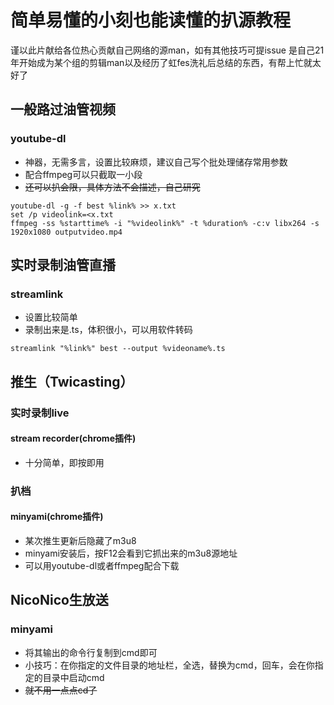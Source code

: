 # 简单易懂的小刻也能读懂的扒源教程
谨以此片献给各位热心贡献自己网络的源man，如有其他技巧可提issue
是自己21年开始成为某个组的剪辑man以及经历了虹fes洗礼后总结的东西，有帮上忙就太好了

## 一般路过油管视频
### youtube-dl
- 神器，无需多言，设置比较麻烦，建议自己写个批处理储存常用参数
- 配合ffmpeg可以只截取一小段
- ~~还可以扒会限，具体方法不会描述，自己研究~~
```DOS
youtube-dl -g -f best %link% >> x.txt
set /p videolink=<x.txt
ffmpeg -ss %starttime% -i "%videolink%" -t %duration% -c:v libx264 -s 1920x1080 outputvideo.mp4
```

## 实时录制油管直播
### streamlink
- 设置比较简单
- 录制出来是.ts，体积很小，可以用软件转码
```DOS
streamlink "%link%" best --output %videoname%.ts
```

## 推生（Twicasting）
### 实时录制live
#### stream recorder(chrome插件)
- 十分简单，即按即用
### 扒档
#### minyami(chrome插件)
- 某次推生更新后隐藏了m3u8
- minyami安装后，按F12会看到它抓出来的m3u8源地址
- 可以用youtube-dl或者ffmpeg配合下载

## NicoNico生放送
### minyami
- 将其输出的命令行复制到cmd即可
- 小技巧：在你指定的文件目录的地址栏，全选，替换为cmd，回车，会在你指定的目录中启动cmd
- ~~就不用一点点cd了~~
